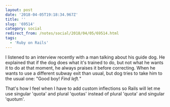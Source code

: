 ```yaml
---
layout: post
date: '2018-04-05T19:18:34.967Z'
title: ''
slug: '69514'
category: social
redirect_from: /notes/social/2018/04/05/69514.html
tags:
  - 'Ruby on Rails'
---
```

I listened to an interview recently with a man talking about his guide dog. He explained that if the dog does what it&#39;s trained to do, but not what he wants it to do at that moment, he always praises it before correcting. When he wants to use a different subway exit than usual, but dog tries to take him to the usual one: &quot;Good boy! *Find left.*&quot;

That&#39;s how I feel when I have to add custom inflections so Rails will let me use singular &#39;quota&#39; and plural &#39;quotas&#39; instead of plural &#39;quota&#39; and singular &#39;quotum&#39;.
